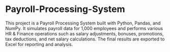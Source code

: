 # Payroll-Processing-System
This project is a Payroll Processing System built with Python, Pandas, and NumPy. It simulates payroll data for 1,000 employees and performs various HR &amp; Finance operations such as salary adjustments, bonuses, promotions, tax deductions, and net salary calculations.  The final results are exported to Excel for reporting and analysis.
